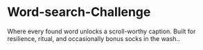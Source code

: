 # Word-search-Challenge
Where every found word unlocks a scroll-worthy caption. Built for resilience, ritual, and occasionally bonus socks in the wash..
